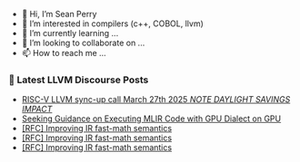 - 👋 Hi, I’m Sean Perry
- 👀 I’m interested in compilers (c++, COBOL, llvm)
- 🌱 I’m currently learning ...
- 💞️ I’m looking to collaborate on ...
- 📫 How to reach me ...

<!---
s66perry/s66perry is a ✨ special ✨ repository because its `README.md` (this file) appears on your GitHub profile.
You can click the Preview link to take a look at your changes.
--->
### 📕 Latest LLVM Discourse Posts

<!-- DISCOURSE-LLVM:START -->
- [RISC-V LLVM sync-up call March 27th 2025 *NOTE DAYLIGHT SAVINGS IMPACT*](https://discourse.llvm.org/t/risc-v-llvm-sync-up-call-march-27th-2025-note-daylight-savings-impact/85512#post_1)
- [Seeking Guidance on Executing MLIR Code with GPU Dialect on GPU](https://discourse.llvm.org/t/seeking-guidance-on-executing-mlir-code-with-gpu-dialect-on-gpu/85506#post_2)
- [[RFC] Improving IR fast-math semantics](https://discourse.llvm.org/t/rfc-improving-ir-fast-math-semantics/78736?page=2#post_29)
- [[RFC] Improving IR fast-math semantics](https://discourse.llvm.org/t/rfc-improving-ir-fast-math-semantics/78736?page=2#post_28)
- [[RFC] Improving IR fast-math semantics](https://discourse.llvm.org/t/rfc-improving-ir-fast-math-semantics/78736?page=2#post_27)
<!-- DISCOURSE-LLVM:END -->
